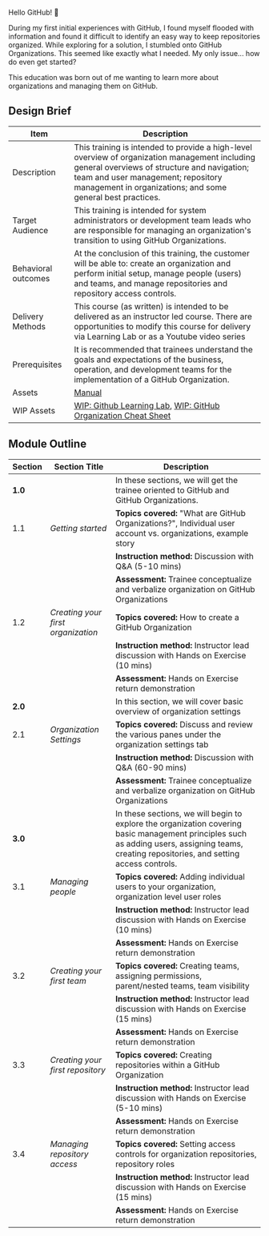 Hello GitHub! :wave:

During my first initial experiences with GitHub, I found myself flooded with information and found it difficult to identify an easy way to keep repositories organized.  While exploring for a solution, I stumbled onto GitHub Organizations.  This seemed like exactly what I needed.  My only issue... how do even get started?

This education was born out of me wanting to learn more about organizations and managing them on GitHub.


## Design Brief

| Item | Description | 
| ----- | ----- | 
| Description | This training is intended to provide a high-level overview of organization management including general overviews of structure and navigation; team and user management; repository management in organizations; and some general best practices. |
| Target Audience | This training is intended for system administrators or development team leads who are responsible for managing an organization's transition to using GitHub Organizations. | 
| Behavioral outcomes | At the conclusion of this training, the customer will be able to: create an organization and perform initial setup, manage people (users) and teams, and manage repositories and repository access controls. |
| Delivery Methods | This course (as written) is intended to be delivered as an instructor led course. There are opportunities to modify this course for delivery via Learning Lab or as a Youtube video series |  
| Prerequisites | It is recommended that trainees understand the goals and expectations of the business, operation, and development teams for the implementation of a GitHub Organization. |
| Assets |  [Manual](https://stephencbird.github.io/org_education_toolkit/) |
| WIP Assets | [WIP: Github Learning Lab](https://github.com/StephenCBird/org_education_toolkit/tree/main/org_education_toolkit/Assets/Learning%20Lab), [WIP: GitHub Organization Cheat Sheet](https://github.com/StephenCBird/org_education_toolkit/tree/main/org_education_toolkit/Assets/Cheat%20Sheet) |

## Module Outline

| Section | Section Title | Description | 
| ----- | ----- | ----- |
| **1.0** | | In these sections, we will get the trainee oriented to GitHub and GitHub Organizations. |
| 1.1 | _Getting started_ | **Topics covered:** "What are GitHub Organizations?", Individual user account vs. organizations, example story |
|   | | **Instruction method:** Discussion with Q&A  (5-10 mins) |
|   | | **Assessment:** Trainee conceptualize and verbalize organization on GitHub Organizations |
| 1.2 | _Creating your first organization_ | **Topics covered:** How to create a GitHub Organization | 
|   | | **Instruction method:** Instructor lead discussion with Hands on Exercise (10 mins) |
|   | | **Assessment:** Hands on Exercise return demonstration |
| **2.0** | | In this section, we will cover basic overview of organization settings |
| 2.1 | _Organization Settings_ | **Topics covered:** Discuss and review the various panes under the organization settings tab|
|   | | **Instruction method:** Discussion with Q&A  (60-90 mins) |
|   | | **Assessment:** Trainee conceptualize and verbalize organization on GitHub Organizations | 
| **3.0** | | In these sections, we will begin to explore the organization covering basic management principles such as adding users, assigning teams, creating repositories, and setting access controls. |
| 3.1 | _Managing people_ | **Topics covered:** Adding individual users to your organization, organization level user roles | 
|   | | **Instruction method:** Instructor lead discussion with Hands on Exercise (10 mins) |
|   | | **Assessment:** Hands on Exercise return demonstration |
| 3.2 | _Creating your first team_  | **Topics covered:** Creating teams, assigning permissions, parent/nested teams, team visibility | 
|   | | **Instruction method:** Instructor lead discussion with Hands on Exercise (15 mins) |
|   | | **Assessment:** Hands on Exercise return demonstration |
| 3.3 | _Creating your first repository_  | **Topics covered:**  Creating repositories within a GitHub Organization | 
|   | | **Instruction method:** Instructor lead discussion with Hands on Exercise (5-10 mins) |
|   | | **Assessment:** Hands on Exercise return demonstration |
| 3.4 | _Managing repository access_ | **Topics covered:** Setting access controls for organization repositories, repository roles | 
|   | | **Instruction method:** Instructor lead discussion with Hands on Exercise (15 mins) |
|   | |**Assessment:** Hands on Exercise return demonstration |







